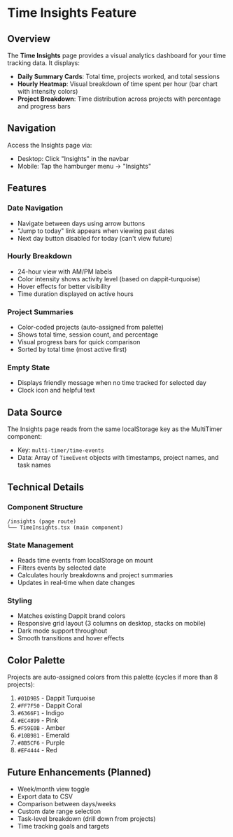 # Time Insights Feature

## Overview

The **Time Insights** page provides a visual analytics dashboard for your time tracking data. It displays:

- **Daily Summary Cards**: Total time, projects worked, and total sessions
- **Hourly Heatmap**: Visual breakdown of time spent per hour (bar chart with intensity colors)
- **Project Breakdown**: Time distribution across projects with percentage and progress bars

## Navigation

Access the Insights page via:
- Desktop: Click "Insights" in the navbar
- Mobile: Tap the hamburger menu → "Insights"

## Features

### Date Navigation
- Navigate between days using arrow buttons
- "Jump to today" link appears when viewing past dates
- Next day button disabled for today (can't view future)

### Hourly Breakdown
- 24-hour view with AM/PM labels
- Color intensity shows activity level (based on dappit-turquoise)
- Hover effects for better visibility
- Time duration displayed on active hours

### Project Summaries
- Color-coded projects (auto-assigned from palette)
- Shows total time, session count, and percentage
- Visual progress bars for quick comparison
- Sorted by total time (most active first)

### Empty State
- Displays friendly message when no time tracked for selected day
- Clock icon and helpful text

## Data Source

The Insights page reads from the same localStorage key as the MultiTimer component:
- Key: `multi-timer/time-events`
- Data: Array of `TimeEvent` objects with timestamps, project names, and task names

## Technical Details

### Component Structure
```
/insights (page route)
└── TimeInsights.tsx (main component)
```

### State Management
- Reads time events from localStorage on mount
- Filters events by selected date
- Calculates hourly breakdowns and project summaries
- Updates in real-time when date changes

### Styling
- Matches existing Dappit brand colors
- Responsive grid layout (3 columns on desktop, stacks on mobile)
- Dark mode support throughout
- Smooth transitions and hover effects

## Color Palette

Projects are auto-assigned colors from this palette (cycles if more than 8 projects):
1. `#01D9B5` - Dappit Turquoise
2. `#FF7F50` - Dappit Coral
3. `#6366F1` - Indigo
4. `#EC4899` - Pink
5. `#F59E0B` - Amber
6. `#10B981` - Emerald
7. `#8B5CF6` - Purple
8. `#EF4444` - Red

## Future Enhancements (Planned)

- Week/month view toggle
- Export data to CSV
- Comparison between days/weeks
- Custom date range selection
- Task-level breakdown (drill down from projects)
- Time tracking goals and targets

